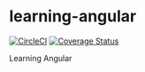 # learning-angular

[![CircleCI](https://circleci.com/gh/luotaoyeah/learning-angular.svg?style=shield&circle-token=de9803020d851f34aaa9fb99d0c6d10f9857883a)](https://circleci.com/gh/luotaoyeah/learning-angular)
[![Coverage Status](https://coveralls.io/repos/github/luotaoyeah/learning-angular/badge.svg?branch=master)](https://coveralls.io/github/luotaoyeah/learning-angular?branch=master)

Learning Angular
